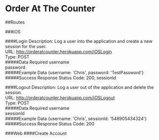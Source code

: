 Order At The Counter
===
##Routes

###iOS

####Login
Description: Log a user into the application and create a new session for the user.  
URL: http://orderatcounter.herokuapp.com/iOSLogin  
Type: POST  
#####Data Required
username  
password  
#####Example Data
{username: 'Chris', password: 'TestPassword'} 
#####Success Response
Status Code: 200, sessionId 

####Logout
Description: Log a user out of the application and delete the session.  
URL: http://orderatcounter.herokuapp.com/iOSLogout  
Type: POST  
#####Data Required
username  
sessionId  
#####Example Data
{username: 'Chris', sessionId: '548905434324'} 
#####Success Response
Status Code: 200  

###Web
####Create Account